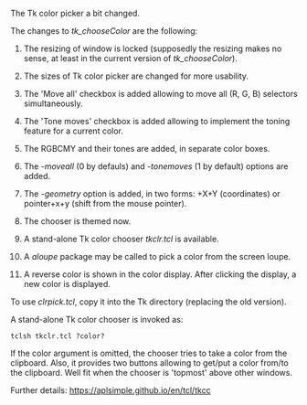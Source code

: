 The Tk color picker a bit changed.


The changes to *tk_chooseColor* are the following:

1. The resizing of window is locked (supposedly the resizing makes no sense,
   at least in the current version of *tk_chooseColor*).

2. The sizes of Tk color picker are changed for more usability.

3. The 'Move all' checkbox is added allowing to move all (R, G, B) selectors
   simultaneously.

4. The 'Tone moves' checkbox is added allowing to implement the toning feature
   for a current color.

5. The RGBCMY and their tones are added, in separate color boxes.

6. The *-moveall* (0 by defauls) and *-tonemoves* (1 by default) options are added.

7. The *-geometry* option is added, in two forms: +X+Y (coordinates) or pointer+x+y (shift from the mouse pointer).

8. The chooser is themed now.

9. A stand-alone Tk color chooser *tkclr.tcl* is available.

10. A *aloupe* package may be called to pick a color from the screen loupe.

11. A reverse color is shown in the color display. After clicking the display, a new color is displayed.

To use *clrpick.tcl*, copy it into the Tk directory (replacing the old version).

A stand-alone Tk color chooser is invoked as:

 `tclsh tkclr.tcl ?color?`

If the color argument is omitted, the chooser tries to take a color from the clipboard. Also, it provides two buttons allowing to get/put a color from/to the clipboard. Well fit when the chooser is 'topmost' above other windows.

Further details:
 https://aplsimple.github.io/en/tcl/tkcc
